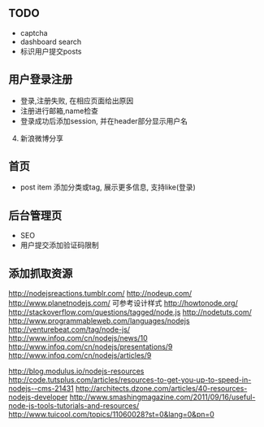 ## TODO
* captcha
* dashboard search
* 标识用户提交posts


## 用户登录注册
* 登录,注册失败, 在相应页面给出原因
* 注册进行邮箱,name检查
* 登录成功后添加session, 并在header部分显示用户名

4. 新浪微博分享

## 首页
* post item 添加分类或tag, 展示更多信息, 支持like(登录)

## 后台管理页
* SEO
* 用户提交添加验证码限制




## 添加抓取资源

http://nodejsreactions.tumblr.com/
http://nodeup.com/
http://www.planetnodejs.com/     可参考设计样式
http://howtonode.org/
http://stackoverflow.com/questions/tagged/node.js
http://nodetuts.com/
http://www.programmableweb.com/languages/nodejs
http://venturebeat.com/tag/node-js/
http://www.infoq.com/cn/nodejs/news/10
http://www.infoq.com/cn/nodejs/presentations/9
http://www.infoq.com/cn/nodejs/articles/9

http://blog.modulus.io/nodejs-resources
http://code.tutsplus.com/articles/resources-to-get-you-up-to-speed-in-nodejs--cms-21431
http://architects.dzone.com/articles/40-resources-nodejs-developer
http://www.smashingmagazine.com/2011/09/16/useful-node-js-tools-tutorials-and-resources/
http://www.tuicool.com/topics/11060028?st=0&lang=0&pn=0
